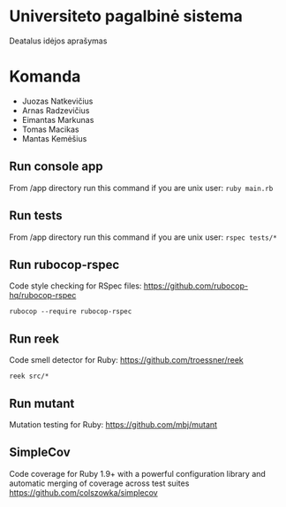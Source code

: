 # Universiteto pagalbinė sistema

Deatalus idėjos aprašymas

# Komanda

- Juozas Natkevičius
- Arnas Radzevičius
- Eimantas Markunas
- Tomas Macikas
- Mantas Kemėšius

## Run console app

From /app directory run this command if you are unix user:
```ruby main.rb```

## Run tests
From /app directory run this command if you are unix user:
```rspec tests/*```

## Run rubocop-rspec

Code style checking for RSpec files: https://github.com/rubocop-hq/rubocop-rspec

```rubocop --require rubocop-rspec```

## Run reek

Code smell detector for Ruby: https://github.com/troessner/reek

```reek src/*```

## Run mutant 

Mutation testing for Ruby: https://github.com/mbj/mutant

## SimpleCov

Code coverage for Ruby 1.9+ with a powerful configuration library and automatic merging of coverage across test suites
https://github.com/colszowka/simplecov
